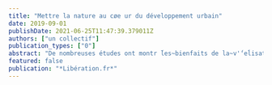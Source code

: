 ```yaml
---
title: "Mettre la nature au cøe ur du développement urbain"
date: 2019-09-01
publishDate: 2021-06-25T11:47:39.379011Z
authors: ["un collectif"]
publication_types: ["0"]
abstract: "De nombreuses études ont montr ́les~bienfaits de la~v'́'eĺisation des villes contre la~pollution comme pour la sant'e ýsique et~mentale des~citadins.  Des obstacles administratifs et~culturels freinent pourtant le verdissement des~cit'es."
featured: false
publication: "*Libération.fr*"
---
```


